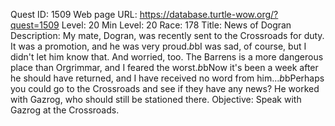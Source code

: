 Quest ID: 1509
Web page URL: https://database.turtle-wow.org/?quest=1509
Level: 20
Min Level: 20
Race: 178
Title: News of Dogran
Description: My mate, Dogran, was recently sent to the Crossroads for duty. It was a promotion, and he was very proud.$b$bI was sad, of course, but I didn't let him know that. And worried, too. The Barrens is a more dangerous place than Orgrimmar, and I feared the worst.$b$bNow it's been a week after he should have returned, and I have received no word from him...$b$bPerhaps you could go to the Crossroads and see if they have any news? He worked with Gazrog, who should still be stationed there.
Objective: Speak with Gazrog at the Crossroads.
